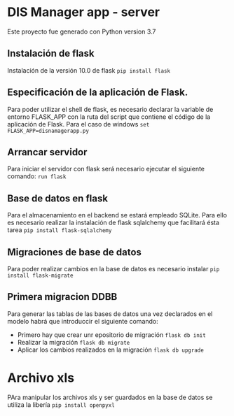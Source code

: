 # DIS Manager app - server
Este proyecto fue generado con Python version 3.7

## Instalación de flask
Instalación de la versión 10.0 de flask ```pip install flask```

## Especificación de la aplicación de Flask.
Para poder utilizar el shell de flask, es necesario declarar la variable de entorno FLASK_APP con la ruta del script que contiene el código de la aplicación de Flask.
Para el caso de windows
``set FLASK_APP=disnamagerapp.py``

## Arrancar servidor
Para iniciar el servidor con flask será necesario ejecutar el siguiente comando:
``run flask``

## Base de datos en flask
Para el almacenamiento en el backend se estará empleado SQLite. Para ello es necesario realizar la instalación  de flask sqlalchemy que facilitará ésta tarea
``pip install flask-sqlalchemy``

## Migraciones de base de datos
Para poder realizar cambios en la base de datos  es necesario instalar 
``pip install flask-migrate``

## Primera migracion DDBB

Para generar las tablas de las bases de datos una vez declarados en el modelo habrá que introduccir el siguiente comando:
+ Primero hay que crear unr epositorio de migración
 ``flask db init``
+ Realizar la migración 
``flask db migrate ``
+ Aplicar los cambios realizados en la migración
``flask db upgrade``

# Archivo xls
PAra manipular los archivos xls y ser guardados en la base de datos se utiliza la libería ``pip install openpyxl``